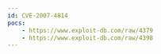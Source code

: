 ```yaml
---
id: CVE-2007-4814
pocs:
    - https://www.exploit-db.com/raw/4379
    - https://www.exploit-db.com/raw/4398
---
```

